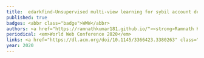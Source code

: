 ```yaml
---
title: 	edarkfind-Unsupervised multi-view learning for sybil account detection
published: true
badges: <abbr class="badge">WWW</abbr>
authors: <a href="https://ramnathkumar181.github.io/"><strong>Ramnath Kumar</strong></a>, <a href="https://shwetanlp.github.io/">Shweta Yadav</a>, <a href="https://chs.asu.edu/path-pattern-not-set/isearch-profile-14248">Raminta Daniulaityte</a>, <a href="https://mahidol.academia.edu/FrancoisLamy">Francois Lamy</a>, <a href="http://cecs.wright.edu/people/faculty/tkprasad/index.html">Krishnaprasad Thirunarayan</a>, Usha Lokala, and <a href="http://amit.aiisc.ai/">Amit Sheth</a>.
periodical: <em>World Web Conference 2020</em>
links: <a href="https://dl.acm.org/doi/10.1145/3366423.3380263" class="boxed" role="button" target="_blank">PDF</a> <a href="https://github.com/RamnathKumar181/eDarkFind-Unsupervised-Multi-view-Learning-for-Sybil-Account-Detection" class="boxed" role="button" target="_blank">Code</a>
year: 2020
---
```

